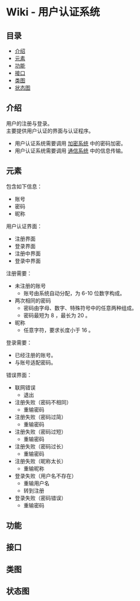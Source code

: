 # Wiki - 用户认证系统

## 目录

* [介绍](#Description)
* [元素](#Component)
* [功能](#Function)
* [接口](#Interface)
* [类图](#Class)
* [状态图](#Statu)

## <a id="Description">介绍</a>

用户的注册与登录。  
主要提供用户认证的界面与认证程序。  

* 用户认证系统需要调用 [加密系统][ES] 中的密码加密。  
* 用户认证系统需要调用 [通信系统][CMS] 中的信息传输。  

## <a id="Component">元素</a>

包含如下信息：  

* 账号
* 密码
* 昵称

用户认证界面：

* 注册界面
* 登录界面
* 注册中界面
* 登录中界面

注册需要：

* 未注册的账号
  * 账号由系统自动分配，为 6-10 位数字构成。  
* 两次相同的密码
  * 密码由字母、数字、特殊符号中的任意两种组成。  
  * 密码最短为 8 ，最长为 20 。  
* 昵称
  * 任意字符，要求长度小于 16 。  

登录需要：

* 已经注册的账号。  
* 与账号适配密码。  

错误界面：

* 联网错误
  * 退出
* 注册失败（密码不相同）
  * 重输密码
* 注册失败（密码过简）
  * 重输密码
* 注册失败（密码过短）
  * 重输密码
* 注册失败（密码过长）
  * 重输密码
* 注册失败（昵称太长）
  * 重输昵称
* 登录失败（用户名不存在）
  * 重输用户名
  * 转到注册
* 登录失败（密码错误）
  * 重输密码

## <a id="Function">功能</a>

## <a id="Interface">接口</a>

## <a id="Class">类图</a>

<!-- TODO_LviatYi -->

## <a id="Statu">状态图</a>

<!-- TODO_LviatYi -->

[UAS]:./userAuthenticationSystem.md
[CS]:./chatSystem.md
[CMS]:./communicationSystem.md
[DBS]:./databaseSystem.md
[ES]:./encryptionSystem.md

